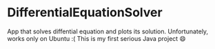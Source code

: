 # DifferentialEquationSolver
App that solves diffential equation and plots its solution. Unfortunately, works only on Ubuntu :(
This is my first serious Java project :smile:

